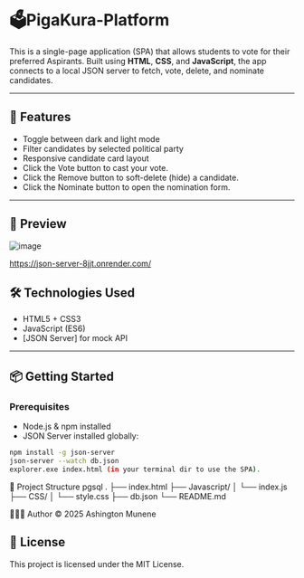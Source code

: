 # 🗳️PigaKura-Platform

This is a single-page application (SPA) that allows students to vote for their preferred Aspirants. Built using **HTML**, **CSS**, and **JavaScript**, the app connects to a local JSON server to fetch, vote, delete, and nominate candidates.

---

## 🚀 Features

- Toggle between dark and light mode
- Filter candidates by selected political party
- Responsive candidate card layout
- Click the Vote button to cast your vote.
- Click the Remove button to soft-delete (hide) a candidate.
- Click the Nominate button to open the nomination form.

---
## 📸 Preview
![image](https://github.com/user-attachments/assets/66115601-2446-4341-b01b-8e528f7a5727)

https://json-server-8jjt.onrender.com/

## 🛠️ Technologies Used

- HTML5 + CSS3
- JavaScript (ES6)
- [JSON Server] for mock API


---

## 📦 Getting Started

### Prerequisites

- Node.js & npm installed
- JSON Server installed globally:

```bash
npm install -g json-server
json-server --watch db.json
explorer.exe index.html (in your terminal dir to use the SPA).
```
📂 Project Structure
pgsql
.
├── index.html
├── Javascript/
│   └── index.js
├── CSS/
│   └── style.css
├── db.json
└── README.md

🙋🏽‍♂️ Author
&copy; 2025 Ashington Munene 

## 📄 License

This project is licensed under the MIT License.


